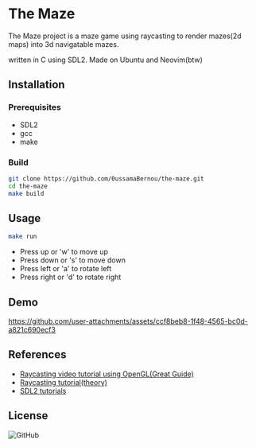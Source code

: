 # The Maze
The Maze project is a maze game using raycasting to render mazes(2d maps) into 3d navigatable mazes.

written in C using SDL2. Made on Ubuntu and Neovim(btw)

## Installation

### Prerequisites

- SDL2
- gcc
- make

### Build

```bash
git clone https://github.com/0ussamaBernou/the-maze.git
cd the-maze
make build
```

## Usage

```bash
make run
```
- Press up or 'w' to move up
- Press down or 's' to move down
- Press left or 'a' to rotate left
- Press right or 'd' to rotate right

## Demo

https://github.com/user-attachments/assets/ccf8beb8-1f48-4565-bc0d-a821c690ecf3


## References
- [Raycasting video tutorial using OpenGL(Great Guide)](https://www.youtube.com/watch?v=gYRrGTC7GtA)
- [Raycasting tutorial(theory)](https://permadi.com/1996/05/ray-casting-tutorial-table-of-contents/)
- [SDL2 tutorials](https://lazyfoo.net/tutorials/SDL/index.php)

## License

![GitHub](https://img.shields.io/github/license/0ussamaBernou/the-maze)

